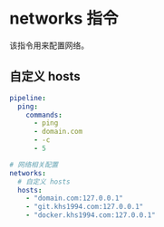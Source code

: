 # networks 指令

该指令用来配置网络。

## 自定义 hosts

```yaml
pipeline:
  ping:
    commands:
      - ping
      - domain.com
      - -c
      - 5

# 网络相关配置
networks:
  # 自定义 hosts
  hosts:
    - "domain.com:127.0.0.1"
    - "git.khs1994.com:127.0.0.1"
    - "docker.khs1994.com:127.0.0.1"
```

